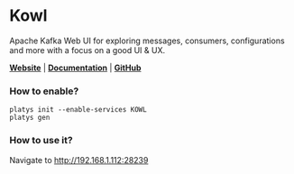 # Kowl

Apache Kafka Web UI for exploring messages, consumers, configurations and more with a focus on a good UI & UX. 

**[Website](https://cloudhut.dev/)** | **[Documentation](https://cloudhut.dev/docs)** | **[GitHub](https://github.com/cloudhut/kowl)**

### How to enable?

```
platys init --enable-services KOWL
platys gen
```

### How to use it?

Navigate to <http://192.168.1.112:28239>
